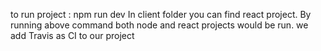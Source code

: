 to run project : npm run dev
In client folder you can find react project.
By running above command both node and react projects would be run.
we add Travis as CI to our project